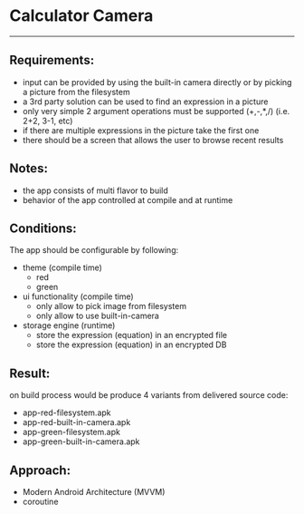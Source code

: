 # Calculator Camera
---

## Requirements:
- input can be provided by using the built-in camera directly or by picking a picture from the filesystem
- a 3rd party solution can be used to find an expression in a picture
- only very simple 2 argument operations must be supported (+,-,*,/) (i.e. 2+2, 3-1, etc)
- if there are multiple expressions in the picture take the first one
- there should be a screen that allows the user to browse recent results

## Notes:
- the app consists of multi flavor to build
- behavior of the app controlled at compile and at runtime

## Conditions:
The app should be configurable by following:
- theme (compile time)
  - red
  - green
- ui functionality (compile time)
  - only allow to pick image from filesystem
  - only allow to use built-in-camera
- storage engine (runtime)
  - store the expression (equation) in an encrypted file
  - store the expression (equation) in an encrypted DB

## Result:
on build process would be produce 4 variants from delivered source code:
- app-red-filesystem.apk
- app-red-built-in-camera.apk
- app-green-filesystem.apk
- app-green-built-in-camera.apk

## Approach:
- Modern Android Architecture (MVVM)
- coroutine

